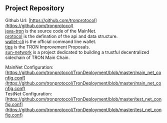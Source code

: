 
## Project Repository

Github Url: [https://github.com/tronprotocol](https://github.com/tronprotocol)    
[java-tron](https://github.com/tronprotocol/java-tron) is the source code of the MainNet.  
[protocol](https://github.com/tronprotocol/protocol) is the defination of the api and data structure.  
[wallet-cli](https://github.com/tronprotocol/wallet-cli) is the official command line wallet.   
[tips](https://github.com/tronprotocol/tips) is the TRON Improvement Proposals.    
[sun-network](https://github.com/tronprotocol/sun-network) is a project dedicated to building a trustful decentralized sidechain of TRON Main Chain.  

MainNet Configuration:  
[https://github.com/tronprotocol/TronDeployment/blob/master/main_net_config.conf](https://github.com/tronprotocol/TronDeployment/blob/master/main_net_config.conf)    
TestNet Configuration:   
[https://github.com/tronprotocol/TronDeployment/blob/master/test_net_config.conf](https://github.com/tronprotocol/TronDeployment/blob/master/test_net_config.conf)    







